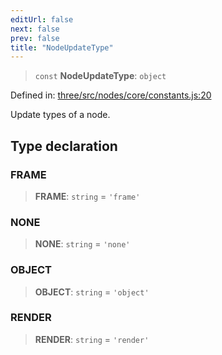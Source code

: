 ```yaml
---
editUrl: false
next: false
prev: false
title: "NodeUpdateType"
---
```


> `const` **NodeUpdateType**: `object`

Defined in: [three/src/nodes/core/constants.js:20](https://github.com/DefinitelyMaybe/three-i18n/blob/fa57b79433d1c349ffb23a78727299c8d4190136/three/src/nodes/core/constants.js#L20)

Update types of a node.

## Type declaration

### FRAME

> **FRAME**: `string` = `'frame'`

### NONE

> **NONE**: `string` = `'none'`

### OBJECT

> **OBJECT**: `string` = `'object'`

### RENDER

> **RENDER**: `string` = `'render'`
